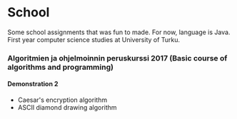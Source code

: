 # School
Some school assignments that was fun to made. For now, language is Java.
First year computer science studies at University of Turku.

### Algoritmien ja ohjelmoinnin peruskurssi 2017 (Basic course of algorithms and programming)
#### Demonstration 2
- Caesar's encryption algorithm
- ASCII diamond drawing algorithm
